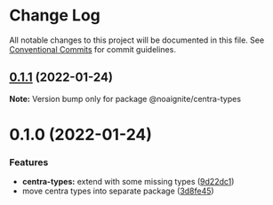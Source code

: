 # Change Log

All notable changes to this project will be documented in this file.
See [Conventional Commits](https://conventionalcommits.org) for commit guidelines.

## [0.1.1](https://github.com/noaignite/accelerator/compare/@noaignite/centra-types@0.1.0...@noaignite/centra-types@0.1.1) (2022-01-24)

**Note:** Version bump only for package @noaignite/centra-types





# 0.1.0 (2022-01-24)


### Features

* **centra-types:** extend with some missing types ([9d22dc1](https://github.com/noaignite/accelerator/commit/9d22dc17032833920f6ac0a3ed31604d8c34a1a1))
* move centra types into separate package ([3d8fe45](https://github.com/noaignite/accelerator/commit/3d8fe458d964ffe0c0fb72d9430a89c094f90361))
